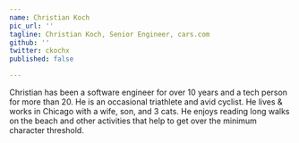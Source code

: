 ```yaml
---
name: Christian Koch
pic_url: ''
tagline: Christian Koch, Senior Engineer, cars.com
github: ''
twitter: ckochx
published: false

---
```

Christian has been a software engineer for over 10 years and a tech person for more than 20. He is an occasional triathlete and avid cyclist. He lives & works in Chicago with a wife, son, and 3 cats. He enjoys reading long walks on the beach and other activities that help to get over the minimum character threshold.